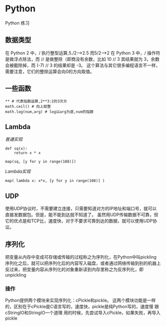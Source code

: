 # Python
Python 练习

## 数据类型

在 Python 2 中，/ 执行整型运算,5./2-->2.5 而5/2-->2
在 Python 3 中，/ 操作符是做浮点除法，而 // 是做整除（即商没有余数，比如 10 // 3 其结果就为 3，余数会被截除掉，而 (-7) // 3 的结果却是 -3。
这个算法与其它很多编程语言不一样，需要注意，它们的整除运算会向0的方向取值。


## 一些函数
    ** # 代表指数运算,2**3:2的3次方
    math.ceil() # 向上取整
    math.log(num,arg) # log以arg为底,num的指数

## Lambda
*普通实现*

	def sq(x):
	    return x * x
	
	map(sq, [y for y in range(108)])
	
*Lambda实现*
	
	map( lambda x: x*x, [y for y in range(108)] )

## UDP
使用UDP协议时，不需要建立连接，只需要知道对方的IP地址和端口号，就可以直接发数据包。但是，能不能到达就不知道了。 
虽然用UDP传输数据不可靠，但它的优点是和TCP比，速度快，对于不要求可靠到达的数据，就可以使用UDP协议。

## 序列化
把变量从内存中变成可存储或传输的过程称之为序列化，在Python中叫pickling
序列化之后，就可以把序列化后的内容写入磁盘，或者通过网络传输到别的机器上
反过来，把变量内容从序列化的对象重新读到内存里称之为反序列化，即unpickling
### 操作
Python提供两个模块来实现序列化：cPickle和pickle。
这两个模块功能是一样的，区别在于cPickle是C语言写的，速度快，pickle是纯Python写的，速度慢
跟cStringIO和StringIO一个道理
用的时候，先尝试导入cPickle，如果失败，再导入pickle